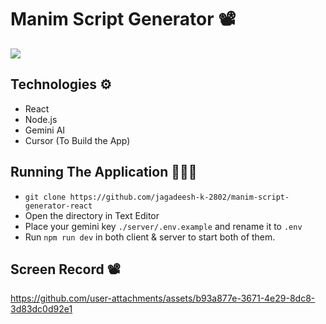 # Manim Script Generator 📽️

<img src="https://github.com/user-attachments/assets/2f76b6c6-122b-4dcc-894b-8a6da8729469" />

## Technologies ⚙️

- React
- Node.js
- Gemini AI
- Cursor (To Build the App)

## Running The Application 🧑🏻‍💻

- `git clone https://github.com/jagadeesh-k-2802/manim-script-generator-react`
- Open the directory in Text Editor 
- Place your gemini key `./server/.env.example` and rename it to `.env`
- Run `npm run dev` in both client & server to start both of them.

## Screen Record 📽️

https://github.com/user-attachments/assets/b93a877e-3671-4e29-8dc8-3d83dc0d92e1
